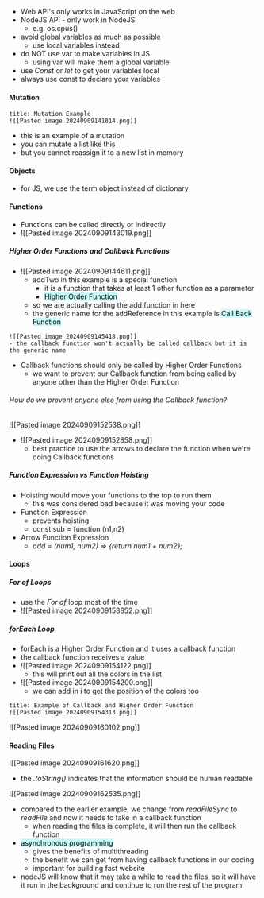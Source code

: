 - Web API's only works in JavaScript on the web
- NodeJS API - only work in NodeJS
	- e.g. os.cpus()
- avoid global variables as much as possible 
	- use local variables instead 
- do NOT use var to make variables in JS
	- using var will make them a global variable 
- use *Const* or *let* to get your variables local 
- always use const to declare your variables

#### Mutation
```ad-example
title: Mutation Example
![[Pasted image 20240909141814.png]]

```
- this is an example of a mutation
- you can mutate a list like this
- but you cannot reassign it to a new list in memory 

#### Objects
-  for JS, we use the term object instead of dictionary 

#### Functions
- Functions can be called directly or indirectly
- ![[Pasted image 20240909143019.png]]

##### Higher Order Functions and Callback Functions
- ![[Pasted image 20240909144611.png]]
	- addTwo in this example is a special function
		- it is a function that takes at least 1 other function as a parameter
		- <mark style="background: #ABF7F7A6;">Higher Order Function</mark>
	- so we are actually calling the add function in here
	- the generic name for the addReference in this example is <mark style="background: #ABF7F7A6;">Call Back Function</mark>

```ad-example
![[Pasted image 20240909145418.png]]
- the callback function won't actually be called callback but it is the generic name
```
- Callback functions should only be called by Higher Order Functions
	- we want to prevent our Callback function from being called by anyone other than the Higher Order Function

###### How do we prevent anyone else from using the Callback function?
![[Pasted image 20240909152538.png]]
- ![[Pasted image 20240909152858.png]]
	- best practice to use the arrows to declare the function when we're doing Callback functions 

##### Function Expression vs Function Hoisting
- Hoisting would move your functions to the top to run them
	- this was considered bad because it was moving your code
- Function Expression 
	- prevents hoisting 
	- const sub = function (n1,n2)
- Arrow Function Expression
	- *add = (num1, num2) => {return num1 + num2};*

#### Loops

##### For of Loops
- use the *For of* loop most of the time
- ![[Pasted image 20240909153852.png]]

##### forEach Loop
- forEach is a Higher Order Function and it uses a callback function
- the callback function receives a value 
- ![[Pasted image 20240909154122.png]]
	- this will print out all the colors in the list 
- ![[Pasted image 20240909154200.png]]
	- we can add in i to get the position of the colors too 
```ad-example
title: Example of Callback and Higher Order Function
![[Pasted image 20240909154313.png]]

```
![[Pasted image 20240909160102.png]]

#### Reading Files
![[Pasted image 20240909161620.png]]
-  the *.toString()* indicates that the information should be human readable 

![[Pasted image 20240909162535.png]]
- compared to the earlier example, we change from *readFileSync* to *readFile* and now it needs to take in a callback function
	- when reading the files is complete, it will then run the callback function
- <mark style="background: #ABF7F7A6;"> asynchronous programming </mark>
	- gives the benefits of multithreading
	- the benefit we can get from having callback functions in our coding 
	- important for building fast website 
- nodeJS will know that it may take a while to read the files, so it will have it run in the background and continue to run the rest of the program